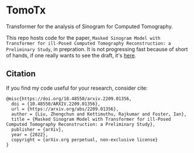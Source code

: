 # TomoTx

Transformer for the analysis of Sinogram for Computed Tomography.

This repo hosts code for the paper, `Masked Sinogram Model with Transformer for ill-Posed Computed Tomography Reconstruction: a Preliminary Study`, in prepration.
It is not progressing fast because of short of hands, if one really wants to see the draft, it's [here](https://arxiv.org/abs/2209.01356).


## Citation

If you find my code useful for your research, consider cite:

```
@misc{https://doi.org/10.48550/arxiv.2209.01356,
  doi = {10.48550/ARXIV.2209.01356},
  url = {https://arxiv.org/abs/2209.01356},
  author = {Liu, Zhengchun and Kettimuthu, Rajkumar and Foster, Ian},
  title = {Masked Sinogram Model with Transformer for ill-Posed Computed Tomography Reconstruction: a Preliminary Study},
  publisher = {arXiv},
  year = {2022},
  copyright = {arXiv.org perpetual, non-exclusive license}
}
```

